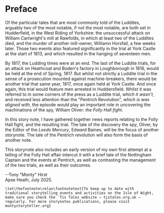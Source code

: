 # Preface

Of the particular tales that are most commonly told of the Luddites, arguably two of the most notable, if not *the* most notable, are both set in Hudderfield, in the West Riding of Yorkshire: the unsuccessful attack on William Cartwright's mill at Rawfolds, in which at least two of the Luddites died, and the murder of another mill-owner, Williamn Horsfall, a few weeks later. Those two events also featured significantly in the trial at York Castle at the start of 1813, and which resulted in the hanging of seventeen men.

By 1817, the Ludding times were at an end. The last of the Luddite trials, for an attack on Heathcoat and Boden's factory in Loughborough in 1816, would be held at the end of Spring, 1817. But whilst not strictly a Luddite trial in the sense of a prosecution mounted against machine-breakers, there would be another trial that same year, 1817, once again held at York Castle. And once again, this trial would feature men arrested in Huddersfield. Whilst it was referred to in some corners of the press as a Luddite trial, *which it wasn't*, and received less attention than the "Pentrich Revolution", *which is was aligned with*, the episode would play an important role in uncovering the machinations of the spy, William Oliver: *the Folly Hall fight*.

In this story note, I have gathered together news reports relating to the Folly Hall fight, and the resulting trial. The tale of the discovery the spy, Oliver, by the Editor of the *Leeds Mercury*, Edward Baines, will be the focus of another storynote. The tale of the Pentrich revolution will also form the basis of another note.

This storynote also includes an early version of my own first attempt at a telling of the Folly Hall affair intercut it with a brief tale of the Nottingham Captain and the events at Pentrich, as well as contrasting the management of the two trials, as well as their outcomes.

--Tony "Monty" Hirst  
Apse Heath, July 2025.


```{raw} latex
\let\thefootnote\relax\footnotetext{To keep up to date with traditional storytelling events and activities on the Isle of Wight, make sure you check the `Tis Tales website — tistales.org.uk — regularly. For more storynotes publications, please visit montystoryteller.org}
```
